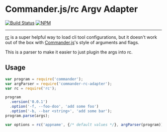 # Commander.js/rc Argv Adapter

[![Build Status](https://travis-ci.org/GarthDB/commander-rc-adapter.svg)](https://travis-ci.org/GarthDB/commander-rc-adapter) [![NPM](https://nodei.co/npm/commander-rc-adapter.svg)](https://nodei.co/npm/commander-rc-adapter)

---

[rc](https://github.com/dominictarr/rc) is a super helpful way to load cli tool configurations, but it doesn't work out of the box with [Commander.js](https://github.com/tj/commander.js)'s style of arguments and flags.

This is a parser to make it easier to just plugin the args into rc.

## Usage

```js
var program = require('commander');
var argParser = require('commander-rc-adapter');
var rc = require('rc');

program
  .version('0.0.1')
  .option('-f, --foo-doo', 'add some foo')
  .option('-b, --bar <string>', 'add some bar');
program.parse(args);

var options = rc('appname', {/* default values */}, argParser(program));
```
